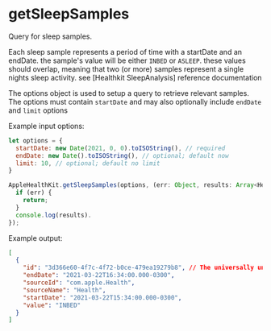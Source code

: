 # getSleepSamples

Query for sleep samples.

Each sleep sample represents a period of time with a startDate and an endDate.
the sample's value will be either `INBED` or `ASLEEP`. these values should overlap,
meaning that two (or more) samples represent a single nights sleep activity. see
[Healthkit SleepAnalysis] reference documentation

The options object is used to setup a query to retrieve relevant samples.
The options must contain `startDate` and may also optionally include `endDate`
and `limit` options

Example input options:

```javascript
let options = {
  startDate: new Date(2021, 0, 0).toISOString(), // required
  endDate: new Date().toISOString(), // optional; default now
  limit: 10, // optional; default no limit
}
```

```javascript
AppleHealthKit.getSleepSamples(options, (err: Object, results: Array<HealthValue>) => {
  if (err) {
    return;
  }
  console.log(results).
});
```

Example output:

```json
[
  {
    "id": "3d366e60-4f7c-4f72-b0ce-479ea19279b8", // The universally unique identifier (UUID) for this HealthKit object.
    "endDate": "2021-03-22T16:34:00.000-0300",
    "sourceId": "com.apple.Health",
    "sourceName": "Health",
    "startDate": "2021-03-22T15:34:00.000-0300",
    "value": "INBED"
  }
]
```
